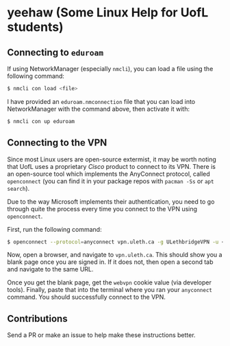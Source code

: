 # yeehaw (Some Linux Help for UofL students)

## Connecting to `eduroam`

If using NetworkManager (especially `nmcli`), you can load a file using the following command:

```bash
$ nmcli con load <file>
```

I have provided an `eduroam.nmconnection` file that you can load into NetworkManager with the command above, then activate it with:

```bash
$ nmcli con up eduroam
```

## Connecting to the VPN

Since most Linux users are open-source extermist, it may be worth noting that UofL uses a proprietary *Cisco* product to connect to its VPN.
There is an open-source tool which implements the AnyConnect protocol, called `openconnect` (you can find it in your package repos with `pacman -Ss` or `apt search`).

Due to the way Microsoft implements their authentication, you need to go through quite the process every time you connect to the VPN using `openconnect`.

First, run the following command:

```bash
$ openconnect --protocol=anyconnect vpn.uleth.ca -g ULethbridgeVPN -u <uofl_linux_username> --cookie-on-stdin
```

Now, open a browser, and navigate to `vpn.uleth.ca`.
This should show you a blank page once you are signed in.
If it does not, then open a second tab and navigate to the same URL.

Once you get the blank page, get the `webvpn` cookie value (via developer tools).
Finally, paste that into the terminal where you ran your `anyconnect` command.
You should successfully connect to the VPN.

## Contributions

Send a PR or make an issue to help make these instructions better.

